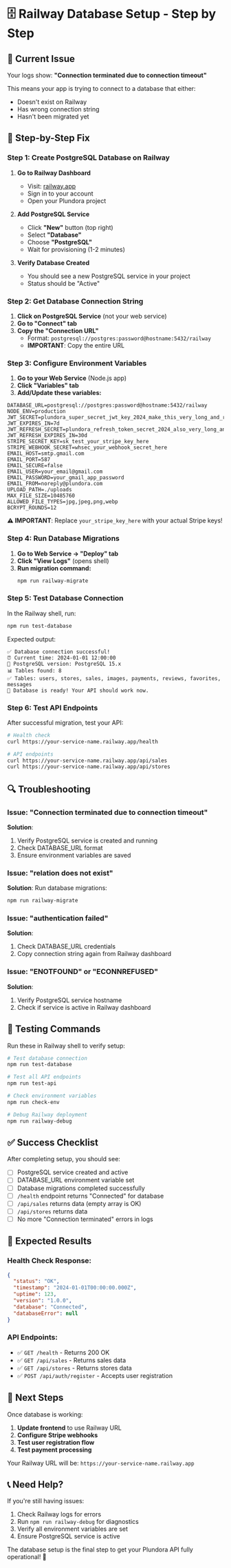 # 🗄️ Railway Database Setup - Step by Step

## 🚨 Current Issue
Your logs show: **"Connection terminated due to connection timeout"**

This means your app is trying to connect to a database that either:
- Doesn't exist on Railway
- Has wrong connection string
- Hasn't been migrated yet

## 🔧 Step-by-Step Fix

### Step 1: Create PostgreSQL Database on Railway

1. **Go to Railway Dashboard**
   - Visit: [railway.app](https://railway.app)
   - Sign in to your account
   - Open your Plundora project

2. **Add PostgreSQL Service**
   - Click **"New"** button (top right)
   - Select **"Database"**
   - Choose **"PostgreSQL"**
   - Wait for provisioning (1-2 minutes)

3. **Verify Database Created**
   - You should see a new PostgreSQL service in your project
   - Status should be "Active"

### Step 2: Get Database Connection String

1. **Click on PostgreSQL Service** (not your web service)
2. **Go to "Connect" tab**
3. **Copy the "Connection URL"**
   - Format: `postgresql://postgres:password@hostname:5432/railway`
   - **IMPORTANT**: Copy the entire URL

### Step 3: Configure Environment Variables

1. **Go to your Web Service** (Node.js app)
2. **Click "Variables" tab**
3. **Add/Update these variables:**

```env
DATABASE_URL=postgresql://postgres:password@hostname:5432/railway
NODE_ENV=production
JWT_SECRET=plundora_super_secret_jwt_key_2024_make_this_very_long_and_random_abc123xyz789
JWT_EXPIRES_IN=7d
JWT_REFRESH_SECRET=plundora_refresh_token_secret_2024_also_very_long_and_random_def456uvw012
JWT_REFRESH_EXPIRES_IN=30d
STRIPE_SECRET_KEY=sk_test_your_stripe_key_here
STRIPE_WEBHOOK_SECRET=whsec_your_webhook_secret_here
EMAIL_HOST=smtp.gmail.com
EMAIL_PORT=587
EMAIL_SECURE=false
EMAIL_USER=your_email@gmail.com
EMAIL_PASSWORD=your_gmail_app_password
EMAIL_FROM=noreply@plundora.com
UPLOAD_PATH=./uploads
MAX_FILE_SIZE=10485760
ALLOWED_FILE_TYPES=jpg,jpeg,png,webp
BCRYPT_ROUNDS=12
```

**⚠️ IMPORTANT**: Replace `your_stripe_key_here` with your actual Stripe keys!

### Step 4: Run Database Migrations

1. **Go to Web Service → "Deploy" tab**
2. **Click "View Logs"** (opens shell)
3. **Run migration command:**
   ```bash
   npm run railway-migrate
   ```

### Step 5: Test Database Connection

In the Railway shell, run:
```bash
npm run test-database
```

Expected output:
```
✅ Database connection successful!
⏰ Current time: 2024-01-01 12:00:00
🐘 PostgreSQL version: PostgreSQL 15.x
📊 Tables found: 8
✅ Tables: users, stores, sales, images, payments, reviews, favorites, messages
🎉 Database is ready! Your API should work now.
```

### Step 6: Test API Endpoints

After successful migration, test your API:
```bash
# Health check
curl https://your-service-name.railway.app/health

# API endpoints
curl https://your-service-name.railway.app/api/sales
curl https://your-service-name.railway.app/api/stores
```

## 🔍 Troubleshooting

### Issue: "Connection terminated due to connection timeout"
**Solution**: 
1. Verify PostgreSQL service is created and running
2. Check DATABASE_URL format
3. Ensure environment variables are saved

### Issue: "relation does not exist"
**Solution**: Run database migrations:
```bash
npm run railway-migrate
```

### Issue: "authentication failed"
**Solution**: 
1. Check DATABASE_URL credentials
2. Copy connection string again from Railway dashboard

### Issue: "ENOTFOUND" or "ECONNREFUSED"
**Solution**: 
1. Verify PostgreSQL service hostname
2. Check if service is active in Railway dashboard

## 🧪 Testing Commands

Run these in Railway shell to verify setup:

```bash
# Test database connection
npm run test-database

# Test all API endpoints
npm run test-api

# Check environment variables
npm run check-env

# Debug Railway deployment
npm run railway-debug
```

## ✅ Success Checklist

After completing setup, you should see:

- [ ] PostgreSQL service created and active
- [ ] DATABASE_URL environment variable set
- [ ] Database migrations completed successfully
- [ ] `/health` endpoint returns "Connected" for database
- [ ] `/api/sales` returns data (empty array is OK)
- [ ] `/api/stores` returns data
- [ ] No more "Connection terminated" errors in logs

## 🎯 Expected Results

### Health Check Response:
```json
{
  "status": "OK",
  "timestamp": "2024-01-01T00:00:00.000Z",
  "uptime": 123,
  "version": "1.0.0",
  "database": "Connected",
  "databaseError": null
}
```

### API Endpoints:
- ✅ `GET /health` - Returns 200 OK
- ✅ `GET /api/sales` - Returns sales data
- ✅ `GET /api/stores` - Returns stores data
- ✅ `POST /api/auth/register` - Accepts user registration

## 🚀 Next Steps

Once database is working:
1. **Update frontend** to use Railway URL
2. **Configure Stripe webhooks**
3. **Test user registration flow**
4. **Test payment processing**

Your Railway URL will be:
`https://your-service-name.railway.app`

## 📞 Need Help?

If you're still having issues:
1. Check Railway logs for errors
2. Run `npm run railway-debug` for diagnostics
3. Verify all environment variables are set
4. Ensure PostgreSQL service is active

The database setup is the final step to get your Plundora API fully operational! 🎉
